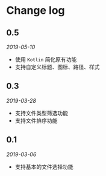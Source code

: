 # Change log


## 0.5

_2019-05-10_

* 使用 `Kotlin` 简化原有功能
* 支持自定义标题、图标、路径、样式


## 0.3

_2019-03-28_

* 支持文件类型筛选功能
* 支持文件排序功能


## 0.1

_2019-03-06_

* 支持基本的文件选择功能
